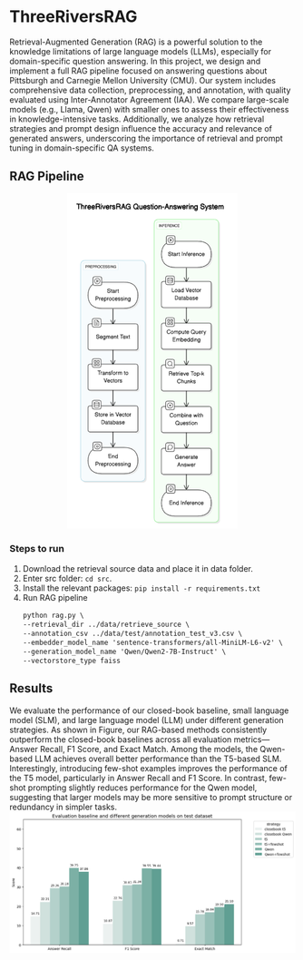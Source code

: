 # ThreeRiversRAG

Retrieval-Augmented Generation (RAG) is a powerful solution to the knowledge limitations of large language models (LLMs), especially for domain-specific question answering. In this project, we design and implement a full RAG pipeline focused on answering questions about Pittsburgh and Carnegie Mellon University (CMU). Our system includes comprehensive data collection, preprocessing, and annotation, with quality evaluated using Inter-Annotator Agreement (IAA). We compare large-scale models (e.g., Llama, Qwen) with smaller ones to assess their effectiveness in knowledge-intensive tasks. Additionally, we analyze how retrieval strategies and prompt design influence the accuracy and relevance of generated answers, underscoring the importance of retrieval and prompt tuning in domain-specific QA systems.

## RAG Pipeline

<p align="center">
  <img src="./src/plots/rag_pipeline.png" alt="RAG Pipeline Diagram" width="300"/>
</p>

### Steps to run

1. Download the retrieval source data and place it in data folder.
2. Enter src folder: `cd src`.
3. Install the relevant packages: `pip install -r requirements.txt`
4. Run RAG pipeline
    ```
    python rag.py \
    --retrieval_dir ../data/retrieve_source \
    --annotation_csv ../data/test/annotation_test_v3.csv \
    --embedder_model_name 'sentence-transformers/all-MiniLM-L6-v2' \
    --generation_model_name 'Qwen/Qwen2-7B-Instruct' \
    --vectorstore_type faiss
    ```

## Results
We evaluate the performance of our closed-book baseline, small language model (SLM), and large language model (LLM) under different generation strategies. As shown in Figure, our RAG-based methods consistently outperform the closed-book baselines across all evaluation metrics—Answer Recall, F1 Score, and Exact Match. Among the models, the Qwen-based LLM achieves overall better performance than the T5-based SLM. Interestingly, introducing few-shot examples improves the performance of the T5 model, particularly in Answer Recall and F1 Score. In contrast, few-shot prompting slightly reduces performance for the Qwen model, suggesting that larger models may be more sensitive to prompt structure or redundancy in simpler tasks.
![image](./src/plots/generation_models.png)
